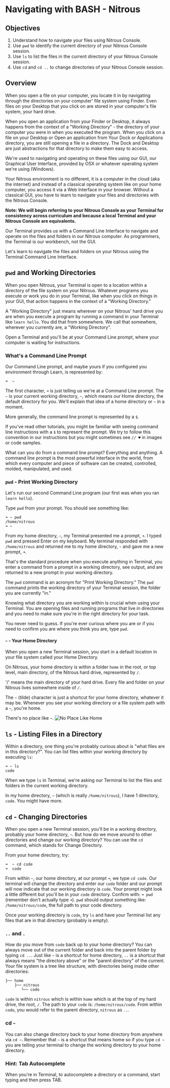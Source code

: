 # Navigating with BASH - Nitrous

## Objectives

1. Understand how to navigate your files using Nitrous Console.
2. Use `pwd` to identify the current directory of your  Nitrous Console session.
3. Use `ls` to list the files in the current directory of your  Nitrous Console session.
4. Use `cd` and `cd ..` to change directories of your  Nitrous Console session.

## Overview

When you open a file on your computer, you locate it in by navigating through the directories on your computer' file system using Finder. Even files on your Desktop that you click on are stored in your computer's file system, your hard drive.

When you open an application from your Finder or Desktop, it always happens from the context of a "Working Directory" - the directory of your computer you were in when you executed the program. When you click on a file on your Desktop or Open an application from Your Dock or Applications directory, you are still opening a file in a directory. The Dock and Desktop are just abstractions for that directory to make them easy to access.

We're used to navigating and operating on these files using our GUI, our Graphical User Interface, provided by OSX or whatever operating system we're using (Windows).

Your Nitrous environment is no different, it is a computer in the cloud (aka the internet) and instead of a classical operating system like on your home computer, you access it via a Web Interface in your browser. Without a classical GUI, you have to learn to navigate your files and directories with the Nitrous Console.

**Note: We will begin referring to your Nitrous Console as your Terminal for consistency across curriculum and because a local Terminal and your Nitrous Console are equivalents.**

Our Terminal provides us with a Command Line Interface to navigate and operate on the files and folders in our Nitrous computer. As programmers, the Terminal is our workbench, not the GUI.

Let's learn to navigate the files and folders on your Nitrous using the Terminal Command Line Interface.

## `pwd` and Working Directories

When you open Nitrous, your Terminal is open to a location within a directory of the file system on your Nitrous. Whatever programs you execute or work you do in your Terminal, like when you click on things in your GUI, that action happens in the context of a "Working Directory."

A "Working Directory" just means wherever on your Nitrous' hard drive you are when you execute a program by running a command in your Terminal like `learn hello`. You did that from somewhere. We call that somewhere, wherever you currently are, a "Working Directory".

Open a Terminal and you'll be at your Command Line prompt, where your computer is waiting for instructions.

### What's a Command Line Prompt

Our Command Line prompt, and maybe yours if you configured you environment through Learn, is represented by:

```
➜  ~
```

The first character, `➜` is just telling us we're at a Command Line prompt. The `~` is your current working directory, `~`, which means our Home directory, the default directory for you. We'll explain that idea of a home directory or `~` in a moment.

More generally, the command line prompt is represented by a `$`.

If you've read other tutorials, you might be familiar with seeing command line instructions with a `$` to represent the prompt. We try to follow this convention in our instructions but you might sometimes see `// ♥` in images or code samples.

What can you do from a command line prompt? Everything and anything. A command line prompt is the most powerful interface in the world, from which every computer and piece of software can be created, controlled, molded, manipulated, and used.

### `pwd` - Print Working Directory

Let's run our second Command Line program (our first was when you ran `learn hello`).

Type `pwd` from your prompt. You should see something like:

```
➜ ~ pwd
/home/nitrous
➜ ~
```

From my home directory, `~`, my Terminal presented me a prompt, `➜`. I typed `pwd` and pressed Enter on my keyboard. My terminal responded with `/home/nitrous` and returned me to my home directory, `~` and gave me a new prompt, `➜`.

That's the standard procedure when you execute anything in Terminal, you enter a command from a prompt in a working directory, see output, and are returned to a new prompt in your working directory.

The `pwd` command is an acronym for "Print Working Directory." The `pwd` command prints the working directory of your Terminal session, the folder you are currently "in."

Knowing what directory you are working within is crucial when using your Terminal. You are opening files and running programs that live in directories and you need to make sure you're in the right directory for your task.

You never need to guess. If you're ever curious where you are or if you need to confirm you are where you think you are, type `pwd`.

#### `~` - Your Home Directory

When you open a new Terminal session, you start in a default location in your file system called your Home Directory.

On Nitrous, your home directory is within a folder `home` in the root, or top level, main directory, of the Nitrous hard drive, represented by `/`.

'/' means the main directory of your hard drive. Every file and folder on your Nitrous lives somewhere inside of `/`.

The `~` (tilde) character is just a shortcut for your home directory, whatever it may be. Whenever you see your working directory or a file system path with a `~`, you're home.

There's no place like `~`.
![No Place Like Home](http://learn-co-videos.s3.amazonaws.com/learn-co-orientation/no-place-like-home.gif)

## `ls` - Listing Files in a Directory

Within a directory, one thing you're probably curious about is "what files are in this directory?". You can list files within your working directory by executing `ls`:

```
➜ ~ ls
code   		    
```

When we type `ls` in Terminal, we're asking our Terminal to list the files and folders in the current working directory.

In my home directory, `~` (which is really `/home/nitrous`), I have 1 directory, `code`. You might have more.

## `cd` - Changing Directories

When you open a new Terminal session, you'll be in a working directory, probably your home directory, `~`. But how do we move around to other directories and change our working directory? You can use the `cd` command, which stands for Change Directory.

From your home directory, try:

```
➜  ~ cd code
➜  code
```

From within `~`, our home directory, at our prompt `➜`, we type `cd code`. Our terminal will change the directory and enter our `code` folder and our prompt will now indicate that our working directory is `code`. Your prompt might look a little different but you'll be in your `code` directory. Confirm with: `➜ pwd` (remember don't actually type `➜`). `pwd` should output something like: `/home/nitrous/code`, the full path to your code directory.

Once your working directory is `code`, try `ls` and have your Terminal list any files that are in that directory (probably is empty).

### `..` and `.`

How do you move from `code` back up to your home directory? You can always move out of the current folder and back into the parent folder by typing `cd ..`. Just like `~` is a shortcut for home directory, `..` is a shortcut that always means "the directory above" or the "parent directory" of the current. Your file system is a tree like structure, with directories being inside other directories:

```
├── home
    ├── nitrous
       └── code
```

`code` is within `nitrous` which is within `home` which is at the top of my hard drive, the root, `/`. The path to your `code` is: `/home/nitrous/code`. From within `code`, you would refer to the parent directory, `nitrous` as `..`.

### cd `~`

You can also change directory back to your home directory from anywhere via `cd ~`. Remember that `~` is a shortcut that means home so if you type `cd ~` you are telling your terminal to change the working directory to your home directory.

### Hint: Tab Autocomplete

When you're in Terminal, to autocomplete a directory or a command, start typing and then press TAB.
